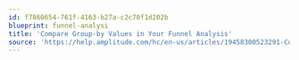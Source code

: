 ```yaml
---
id: f7860654-761f-4163-b27a-c2c70f1d202b
blueprint: funnel-analysi
title: 'Compare Group-by Values in Your Funnel Analysis'
source: 'https://help.amplitude.com/hc/en-us/articles/19458300523291-Compare-group-by-values-in-your-Funnel-Analysis-chart-to-each-other'
---
```

